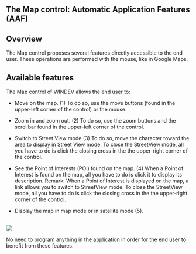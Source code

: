 
## The Map control: Automatic Application Features (AAF)
			

<a name="NOTE1"></a>
<a name="NOTE1_1"></a>


## Overview
<a name="overview_ELTTEXTE000083"></a>
The Map control proposes several features directly accessible to the end user. These operations are performed with the mouse, like in Google Maps.  

<a name="NOTE2"></a>
<a name="NOTE2_1"></a>


## Available features
<a name="available_features_ELTTEXTE000107"></a>
The Map control of WINDEV allows the end user to:

- Move on the map. (1)
	To do so, use the move buttons (found in the upper-left corner of the control) or the mouse. 

- Zoom in and zoom out. (2)
	To do so, use the zoom buttons and the scrollbar found in the upper-left corner of the control. 

- Switch to Street View mode (3)
	To do so, move the character toward the area to display in Street View mode. To close the StreetView mode, all you have to do is click the closing cross in the the upper-right corner of the control. 

- See the Point of Interests (POI) found on the map. (4) 
	When a Point of Interest is found on the map, all you have to do is click it to display its description. 
	Remark: When a Point of Interest is displayed on the map, a link allows you to switch to StreetView mode. To close the StreetView mode, all you have to do is click the closing cross in the the upper-right corner of the control. 

- Display the map in map mode or in satellite mode (5).



<br>![](https://doc.pcsoft.fr/en-US/images/image.awp?langid=3&name=Champ_Carte_FAA.gif)


No need to program anything in the application in order for the end user to benefit from these features. 


